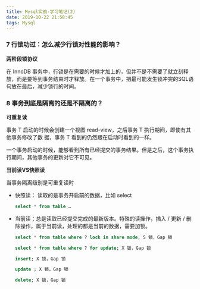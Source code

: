 ```yaml
---
title: Mysql实战-学习笔记(2)
date: 2019-10-22 21:58:45
tags: Mysql
---
```


### 7 行锁功过：怎么减少行锁对性能的影响？

**两阶段锁协议**

在 InnoDB 事务中，行锁是在需要的时候才加上的，但并不是不需要了就立刻释放，而是要等到事务结束时才释放。在一个事务中，把最可能发生锁冲突的SQL语句放在最后，减少锁行的时间。

### 8 事务到底是隔离的还是不隔离的？

**可重复读**

事务 T 启动的时候会创建一个视图 read-view，之后事务 T 执行期间，即使有其他事务修改了数
据，事务 T 看到的仍然跟在启动时看到的一样。

一个事务启动的时候，能够看到所有已经提交的事务结果。但是之后，这个事务执行期间，其他事务的更新对它不可见。

**当前读VS快照读**

当事务隔离级别是可重复读时

- 快照读： 读取的是事务开启前的数据，比如 select

  ```sql
  select * from table …
  ```

- 当前读：总是读取已经提交完成的最新版本。特殊的读操作，插入 / 更新 / 删除操作，属于当前读，处理的都是当前的数据，需要加锁。

  ```sql
  select * from table where ? lock in share mode; S 锁，Gap 锁
  
  select * from table where ? for update; X 锁，Gap 锁
  
  insert; X 锁，Gap 锁
  
  update ; X 锁，Gap 锁
  
  delete; X 锁，Gap 锁
  ```

  

